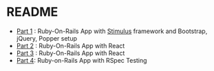 # README

- [Part 1](docs/part_1_stimulus_bootstrap_jquery_popper.md) : Ruby-On-Rails App with [Stimulus](https://stimulus.hotwire.dev/) framework and Bootstrap, jQuery, Popper setup
- [Part 2](docs/part_2_deploy_on_heroku.md) : Ruby-On-Rails App with React
- [Part 3](docs/part_3_react_with_ruby_on_rails.md) : Ruby-On-Rails App with React
- [Part 4](docs/part_4_rspec_testing.md): Ruby-on-Rails App with RSpec Testing

